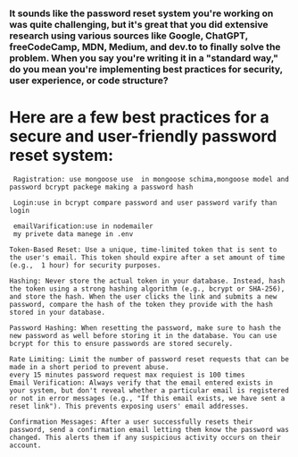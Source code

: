  ### It sounds like the password reset system you're working on was quite challenging, but it's great that you did extensive research using various sources like Google, ChatGPT, freeCodeCamp, MDN, Medium, and dev.to to finally solve the problem. When you say you're writing it in a "standard way," do you mean you're implementing best practices for security, user experience, or code structure?

# Here are a few best practices for a secure and user-friendly password reset system:
     
     Ragistration: use mongoose use  in mongoose schima,mongoose model and password bcrypt packege making a password hash  
     
     Login:use in bcrypt compare password and user password varify than login

     emailVarification:use in nodemailer 
     my privete data manege in .env

    Token-Based Reset: Use a unique, time-limited token that is sent to the user's email. This token should expire after a set amount of time (e.g.,  1 hour) for security purposes.
    
    Hashing: Never store the actual token in your database. Instead, hash the token using a strong hashing algorithm (e.g., bcrypt or SHA-256), and store the hash. When the user clicks the link and submits a new password, compare the hash of the token they provide with the hash stored in your database.

    Password Hashing: When resetting the password, make sure to hash the new password as well before storing it in the database. You can use bcrypt for this to ensure passwords are stored securely.

    Rate Limiting: Limit the number of password reset requests that can be made in a short period to prevent abuse.
    every 15 minutes password request max requiest is 100 times
    Email Verification: Always verify that the email entered exists in your system, but don't reveal whether a particular email is registered or not in error messages (e.g., "If this email exists, we have sent a reset link"). This prevents exposing users' email addresses.

    Confirmation Messages: After a user successfully resets their password, send a confirmation email letting them know the password was changed. This alerts them if any suspicious activity occurs on their account.
